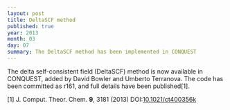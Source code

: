 ```yaml
---
layout: post
title: DeltaSCF method
published: true
year: 2013
month: 03
day: 07
summary: The DeltaSCF method has been implemented in CONQUEST
---
```

The delta self-consistent field (DeltaSCF) method is now available in CONQUEST,
added by David Bowler and Umberto Terranova. The code has been committed as
r161, and full details have been published[1].

[1] J. Comput. Theor. Chem. **9**, 3181 (2013) DOI:[10.1021/ct400356k](http://dx.doi.org/10.1021/ct400356k)
